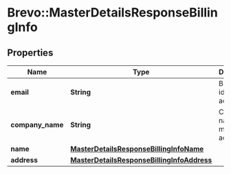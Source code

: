# Brevo::MasterDetailsResponseBillingInfo

## Properties
Name | Type | Description | Notes
------------ | ------------- | ------------- | -------------
**email** | **String** | Billing email id of master account | [optional] 
**company_name** | **String** | Company name of master account | [optional] 
**name** | [**MasterDetailsResponseBillingInfoName**](MasterDetailsResponseBillingInfoName.md) |  | [optional] 
**address** | [**MasterDetailsResponseBillingInfoAddress**](MasterDetailsResponseBillingInfoAddress.md) |  | [optional] 


